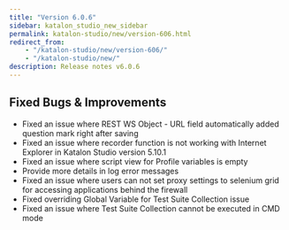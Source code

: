 ```yaml
---
title: "Version 6.0.6"
sidebar: katalon_studio_new_sidebar
permalink: katalon-studio/new/version-606.html
redirect_from:
    - "/katalon-studio/new/version-606/"
    - "/katalon-studio/new/"
description: Release notes v6.0.6
---
```



Fixed Bugs & Improvements
-----------------------
* Fixed an issue where REST WS Object - URL field automatically added question mark right after saving
* Fixed an issue where recorder function is not working with Internet Explorer in Katalon Studio version 5.10.1
* Fixed an issue where script view for Profile variables is empty
* Provide more details in log error messages
* Fixed an issue where users can not set proxy settings to selenium grid for accessing applications behind the firewall
* Fixed overriding Global Variable for Test Suite Collection issue
* Fixed an issue where Test Suite Collection cannot be executed in CMD mode


